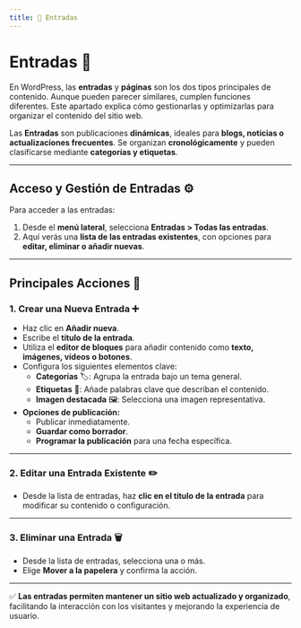 ```yaml
---
title: 📝 Entradas
---
```


# Entradas 📝  

En WordPress, las **entradas** y **páginas** son los dos tipos principales de contenido. Aunque pueden parecer similares, cumplen funciones diferentes. Este apartado explica cómo gestionarlas y optimizarlas para organizar el contenido del sitio web.  

Las **Entradas** son publicaciones **dinámicas**, ideales para **blogs, noticias o actualizaciones frecuentes**. Se organizan **cronológicamente** y pueden clasificarse mediante **categorías y etiquetas**.  

---

## Acceso y Gestión de Entradas ⚙️  

Para acceder a las entradas:  
1. Desde el **menú lateral**, selecciona **Entradas > Todas las entradas**.  
2. Aquí verás una **lista de las entradas existentes**, con opciones para **editar, eliminar o añadir nuevas**.  

---

## Principales Acciones 📌  

### 1. **Crear una Nueva Entrada** ➕  
   - Haz clic en **Añadir nueva**.  
   - Escribe el **título de la entrada**.  
   - Utiliza el **editor de bloques** para añadir contenido como **texto, imágenes, vídeos o botones**.  
   - Configura los siguientes elementos clave:  
     - **Categorías** 🏷️: Agrupa la entrada bajo un tema general.  
     - **Etiquetas** 🔖: Añade palabras clave que describan el contenido.  
     - **Imagen destacada** 🖼️: Selecciona una imagen representativa.  
   - **Opciones de publicación:**  
     - Publicar inmediatamente.  
     - **Guardar como borrador**.  
     - **Programar la publicación** para una fecha específica.  

---

### 2. **Editar una Entrada Existente** ✏️  
   - Desde la lista de entradas, haz **clic en el título de la entrada** para modificar su contenido o configuración.  

---

### 3. **Eliminar una Entrada** 🗑️  
   - Desde la lista de entradas, selecciona una o más.  
   - Elige **Mover a la papelera** y confirma la acción.  

---

✅ **Las entradas permiten mantener un sitio web actualizado y organizado**, facilitando la interacción con los visitantes y mejorando la experiencia de usuario.  
